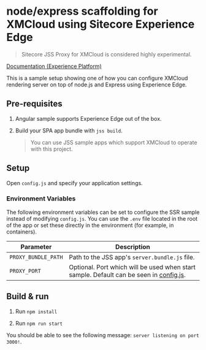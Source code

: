 # node/express scaffolding for XMCloud using Sitecore Experience Edge

> Sitecore JSS Proxy for XMCloud is considered highly experimental.
<!---
@TODO: Update to next version docs before release
-->

[Documentation (Experience Platform)](<TODO>)


This is a sample setup showing one of how you can configure XMCloud rendering server on top of node.js and Express using Experience Edge.

## Pre-requisites

1. Angular sample supports Experience Edge out of the box.

1. Build your SPA app bundle with `jss build`.

   > You can use JSS sample apps which support XMCloud to operate with this project.

## Setup

Open `config.js` and specify your application settings.

### Environment Variables

The following environment variables can be set to configure the SSR sample instead of modifying `config.js`. You can use the `.env` file located in the root of the app or set these directly in the environment (for example, in containers).

| Parameter                              | Description                                                                                                                                |
| -------------------------------------- | ------------------------------------------------------------------------------------------------------------------------------------------ |
| `PROXY_BUNDLE_PATH`                        | Path to the JSS app's `server.bundle.js` file.                                                                                                                    |
| `PROXY_PORT`                              | Optional. Port which will be used when start sample. Default can be seen in [config.js](./config.js).                                                             |

## Build & run

1. Run `npm install`

1. Run `npm run start`

You should be able to see the following message:
`server listening on port 3000!`.
